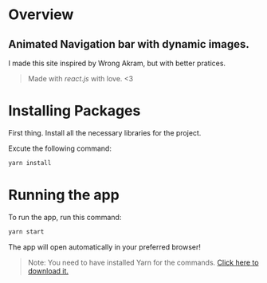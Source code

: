 # Overview

## Animated Navigation bar with dynamic images.

I made this site inspired by Wrong Akram, but with better pratices.

> Made with _react.js_ with love. <3

# Installing Packages

First thing. Install all the necessary libraries for the project.

Excute the following command:

```bash
yarn install
```

# Running the app

To run the app, run this command:

```bash
yarn start
```

The app will open automatically in your preferred browser!

> Note: You need to have installed Yarn for the commands. [Click here to download it.](https://yarnpkg.com)
